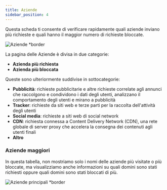 ```yaml
---
title: Aziende
sidebar_position: 4
---
```


Questa scheda ti consente di verificare rapidamente quali aziende inviano più richieste e quali hanno il maggior numero di richieste bloccate.

![Aziende \*border](https://cdn.adtidy.org/content/kb/dns/private/new_dns/statistics/companies.png)

La pagina delle Aziende è divisa in due categorie:

- **Azienda più richiesta**
- **Azienda più bloccata**

Queste sono ulteriormente suddivise in sottocategorie:

- **Pubblicità**: richieste pubblicitarie e altre richieste correlate agli annunci che raccolgono e condividono i dati degli utenti, analizzano il comportamento degli utenti e mirano a pubblicità
- **Tracker**: richieste da siti web e terze parti per la raccolta dell'attività degli utenti
- **Social media**: richieste a siti web di social network
- **CDN**: richiesta connessa a Content Delivery Network (CDN), una rete globale di server proxy che accelera la consegna dei contenuti agli utenti finali
- **Altro**

### Aziende maggiori

In questa tabella, non mostriamo solo i nomi delle aziende più visitate o più bloccate, ma visualizziamo anche informazioni su quali domini sono stati richiesti oppure quali domini sono stati bloccati di più.

![Aziende principali \*border](https://cdn.adtidy.org/content/kb/dns/private/new_dns/statistics/top_companies_breakdown.png)
